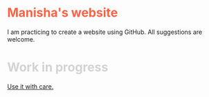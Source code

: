 
<html>
<body>

<h1 style="color:Tomato;"> Manisha's website </h1>

</body>
</html>

I am practicing to create a website using GitHub. All suggestions are welcome.


<html>
<body>
<h1 style="color:LightGrey;"> Work in progress </h1>

<p><u>Use it with care.</p></u>

</body>
</html>


